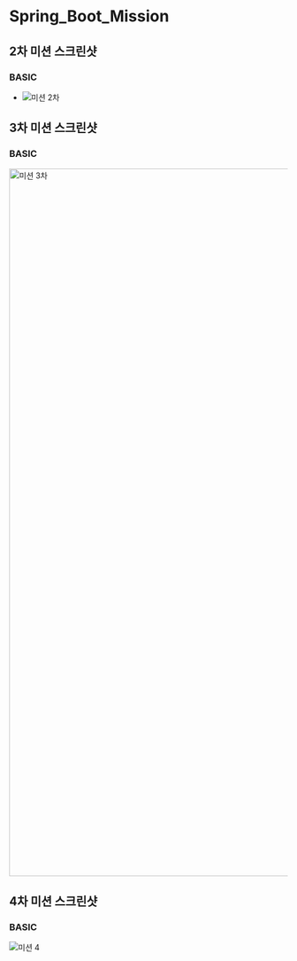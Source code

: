 # Spring_Boot_Mission

## 2차 미션 스크린샷
### BASIC
- ![미션 2차](https://user-images.githubusercontent.com/95972157/154969752-80d552ab-f7a5-42e9-a01b-6681bd21422f.png)


## 3차 미션 스크린샷
### BASIC
<img width="1277" alt="미션 3차" src="https://user-images.githubusercontent.com/95972157/157248214-a6a68853-5922-4ede-abb8-bb85471831a6.png">


## 4차 미션 스크린샷
### BASIC
![미션 4](https://user-images.githubusercontent.com/95972157/159266835-33312550-7b1c-4596-8d76-b7947442a4c8.png)
